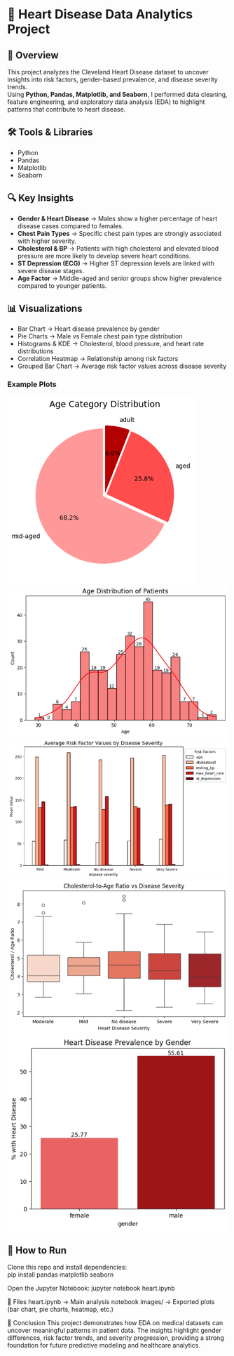 # 💖 Heart Disease Data Analytics Project  

## 📌 Overview  
This project analyzes the Cleveland Heart Disease dataset to uncover insights into risk factors, gender-based prevalence, and disease severity trends.  
Using **Python, Pandas, Matplotlib, and Seaborn**, I performed data cleaning, feature engineering, and exploratory data analysis (EDA) to highlight patterns that contribute to heart disease.  

## 🛠️ Tools & Libraries  
- Python  
- Pandas  
- Matplotlib  
- Seaborn  

## 🔍 Key Insights  
- **Gender & Heart Disease** → Males show a higher percentage of heart disease cases compared to females.  
- **Chest Pain Types** → Specific chest pain types are strongly associated with higher severity.  
- **Cholesterol & BP** → Patients with high cholesterol and elevated blood pressure are more likely to develop severe heart conditions.  
- **ST Depression (ECG)** → Higher ST depression levels are linked with severe disease stages.  
- **Age Factor** → Middle-aged and senior groups show higher prevalence compared to younger patients.  

## 📊 Visualizations  
- Bar Chart → Heart disease prevalence by gender  
- Pie Charts → Male vs Female chest pain type distribution  
- Histograms & KDE → Cholesterol, blood pressure, and heart rate distributions  
- Correlation Heatmap → Relationship among risk factors  
- Grouped Bar Chart → Average risk factor values across disease severity  

### Example Plots  
![Age Category Distribution](images/Age%20Category%20Distribution.png)  
![Age Distribution](images/Age%20Distribution.png)  
![Average Risk Factor](images/Average%20Risk%20Factor.png)  
![Cholesterol - Age Ratio](images/Cholesterol%20-%20Age%20Ratio.png)  
![Heart Disease Prevalence by Gender](images/Heart%20Disease%20Prevalence%20by%20Gender.png)  

## 🚀 How to Run  
Clone this repo and install dependencies:  
pip install pandas matplotlib seaborn

Open the Jupyter Notebook:
jupyter notebook heart.ipynb

📂 Files
heart.ipynb → Main analysis notebook
images/ → Exported plots (bar chart, pie charts, heatmap, etc.)

🎯 Conclusion
This project demonstrates how EDA on medical datasets can uncover meaningful patterns in patient data. The insights highlight gender differences, risk factor trends, and severity progression, providing a strong foundation for future predictive modeling and healthcare analytics.

